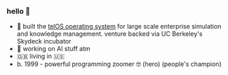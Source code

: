 ### hello 👋

- 🔭 built the [telOS operating system](https://www.telos.ai/) for large scale enterprise simulation and knowledge management. venture backed via UC Berkeley's Skydeck incubator
- 🦾 working on AI stuff atm
- 🇬🇧 living in 🇺🇸
- b. 1999 - powerful programming zoomer 🤓 (hero) (people's champion)

